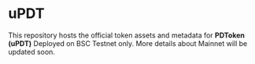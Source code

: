 # uPDT
This repository hosts the official token assets and metadata for **PDToken (uPDT)**   Deployed on BSC Testnet only. More details about Mainnet will be updated soon.
